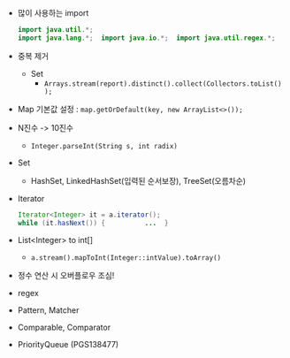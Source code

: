 
  
- 많이 사용하는 import  
  ```java  
  import java.util.*;  
  import java.lang.*;  import java.io.*;  import java.util.regex.*;  
  ```  
- 중복 제거  
  - Set  
    - `Arrays.stream(report).distinct().collect(Collectors.toList());`  
  
- Map 기본값 설정 : `map.getOrDefault(key, new ArrayList<>());`  
  
- N진수 -> 10진수  
  - `Integer.parseInt(String s, int radix)`  
  
- Set  
  - HashSet, LinkedHashSet(입력된 순서보장), TreeSet(오름차순)  
  
- Iterator  
  ```java  
  Iterator<Integer> it = a.iterator();  
  while (it.hasNext()) {          ...  }  
  ```  
- List\<Integer\> to int\[\]  
  - `a.stream().mapToInt(Integer::intValue).toArray()`  
  
- 정수 연산 시 오버플로우 조심!  
  
- regex  
- Pattern, Matcher  
- Comparable, Comparator  
- PriorityQueue (PGS138477)